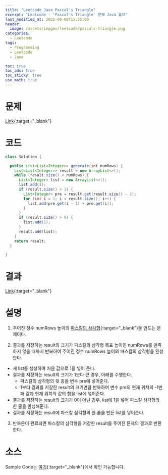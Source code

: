 ```yaml
---
title: "Leetcode Java Pascal's Triangle"
excerpt: "Leetcode - 'Pascal's Triangle' 문제 Java 풀이"
last_modified_at: 2021-08-08T15:55:00
header:
  image: /assets/images/leetcode/pascals-triangle.png
categories:
  - Leetcode
tags:
  - Programming
  - Leetcode
  - Java

toc: true
toc_ads: true
toc_sticky: true
use_math: true
---
```

# 문제
[Link](https://leetcode.com/problems/pascals-triangle/){:target="_blank"}

# 코드
```java
class Solution {

  public List<List<Integer>> generate(int numRows) {
    List<List<Integer>> result = new ArrayList<>();
    while (result.size() < numRows) {
      List<Integer> list = new ArrayList<>();
      list.add(1);
      if (result.size() > 1) {
        List<Integer> pre = result.get(result.size() - 1);
        for (int i = 1; i < result.size(); i++) {
          list.add(pre.get(i - 1) + pre.get(i));
        }
      }
      if (result.size() > 0) {
        list.add(1);
      }
      result.add(list);
    }
    return result;
  }

}
```

# 결과
[Link](https://leetcode.com/submissions/detail/535120781/){:target="_blank"}

# 설명
1. 주어진 정수 numRows 높이의 [파스칼의 삼각형](https://ko.wikipedia.org/wiki/%ED%8C%8C%EC%8A%A4%EC%B9%BC%EC%9D%98_%EC%82%BC%EA%B0%81%ED%98%95){:target="_blank"}을 만드는 문제이다.

2. 결과를 저장하는 result의 크기가 파스칼의 삼각형 목표 높이인 numRows를 만족하지 않을 때까지 반복하여 주어진 정수 numRows 높이의 파스칼의 삼각형을 완성한다.
- 새 list를 생성하여 처음 값으로 1을 넣어 준다.
- 결과를 저장하는 result의 크기가 1보다 큰 경우, 아래를 수행한다.
  - 파스칼의 삼각형의 윗 층을 변수 pre에 넣어준다.
  - 1부터 결과를 저장한 result의 크기만큼 반복하여 변수 pre의 현재 위치의 -1번째 값과 현재 위치의 값의 합을 list에 넣어준다.
- 결과를 저장하는 result의 크기가 0이 아닌 경우, list에 1을 넣어 파스칼 삼각형의 한 줄을 완성해준다.
- 결과를 저장하는 result에 파스칼 삼각형의 한 줄을 만든 list를 넣어준다.

3. 반복문이 완료되면 파스칼의 삼각형을 저장한 result를 주어진 문제의 결과로 반환한다.

# 소스
Sample Code는 [여기](https://github.com/GracefulSoul/leetcode/blob/master/src/main/java/gracefulsoul/problems/PascalsTriangle.java){:target="_blank"}에서 확인 가능합니다.